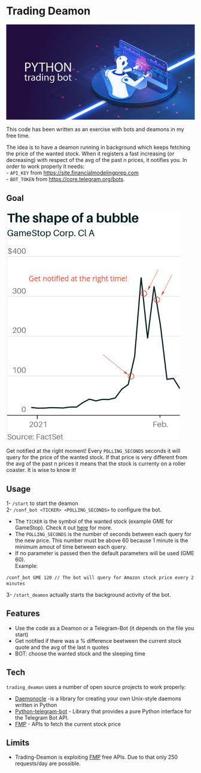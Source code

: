 # Trading Deamon

![](/img/hero.jpg)

This code has been written as an exercise with bots and deamons in my free time.

The idea is to have a deamon running in background which keeps fetching the price of the wanted stock. When it registers a fast increasing (or decreasing) with respect of the avg of the past n prices, it notifies you. 
In order to work properly it needs:<br />
    - `API_KEY` from https://site.financialmodelingprep.com <br />
    - `BOT_TOKEN` from https://core.telegram.org/bots.

## Goal
![bubble](/img/gmeBubble.png)

Get notified at the right moment! 
Every `POLLING_SECONDS` seconds it will query for the price of the wanted stock. If that price is very different from the avg of the past n prices it means that the stock is currenty on a roller coaster. It is wise to know it!
## Usage
1- `/start` to start the deamon <br />
2- `/conf_bot <TICKER> <POLLING_SECONDS>` to configure the bot.
 - The `TICKER` is the symbol of the wanted stock (example GME for GameStop). Check it out [here](https://stockanalysis.com/stocks/) for more.
 - The `POLLING_SECONDS` is the number of seconds between each query for the new price. This number must be above 60 because 1 minute is the minimum amout of time between each query.
 - If no parameter is passed then the default parameters will be used (GME 60). <br />
Example: <br />
 ```
/conf_bot GME 120 // The bot will query for Amazon stock price every 2 minutes
 ```
3- `/start_deamon` actually starts the background activity of the bot.
## Features

- Use the code as a Deamon or a Telegram-Bot (it depends on the file you start)
- Get notified if there was a % difference beetween the current stock quote and the avg of the last n quotes
- BOT: choose the wanted stock and the sleeping time

## Tech

`trading_deamon` uses a number of open source projects to work properly:

- [Daemonocle](https://pypi.org/project/daemonocle/) -is a library for creating your own Unix-style daemons written in Python
- [Python-telegram-bot](https://github.com/python-telegram-bot/python-telegram-bot#documentation) - Library that provides a pure Python interface for the Telegram Bot API.
- [FMP](https://site.financialmodelingprep.com) - APIs to fetch the current stock price

## Limits
- Trading-Deamon is exploiting [FMP](https://site.financialmodelingprep.com) free APIs. Due to that only 250 requests/day are possible.  
